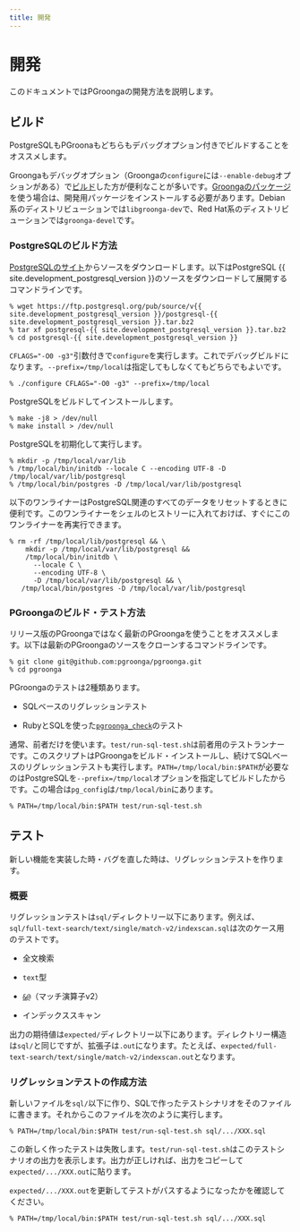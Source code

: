 ```yaml
---
title: 開発
---
```


# 開発

このドキュメントではPGroongaの開発方法を説明します。

## ビルド

PostgreSQLもPGroonaもどちらもデバッグオプション付きでビルドすることをオススメします。

Groongaもデバッグオプション（Groongaの`configure`には`--enable-debug`オプションがある）で[ビルド][groonga-build]した方が便利なことが多いです。[Groongaのパッケージ][groonga-install]を使う場合は、開発用パッケージをインストールする必要があります。Debian系のディストリビューションでは`libgroonga-dev`で、Red Hat系のディストリビューションでは`groonga-devel`です。

### PostgreSQLのビルド方法

[PostgreSQLのサイト][postgresql-source-download]からソースをダウンロードします。以下はPostgreSQL {{ site.development_postgresql_version }}のソースをダウンロードして展開するコマンドラインです。

```console
% wget https://ftp.postgresql.org/pub/source/v{{ site.development_postgresql_version }}/postgresql-{{ site.development_postgresql_version }}.tar.bz2
% tar xf postgresql-{{ site.development_postgresql_version }}.tar.bz2
% cd postgresql-{{ site.development_postgresql_version }}
```

`CFLAGS="-O0 -g3"`引数付きで`configure`を実行します。これでデバッグビルドになります。`--prefix=/tmp/local`は指定してもしなくてもどちらでもよいです。

```console
% ./configure CFLAGS="-O0 -g3" --prefix=/tmp/local
```

PostgreSQLをビルドしてインストールします。

```console
% make -j8 > /dev/null
% make install > /dev/null
```

PostgreSQLを初期化して実行します。

```console
% mkdir -p /tmp/local/var/lib
% /tmp/local/bin/initdb --locale C --encoding UTF-8 -D /tmp/local/var/lib/postgresql
% /tmp/local/bin/postgres -D /tmp/local/var/lib/postgresql
```

以下のワンライナーはPostgreSQL関連のすべてのデータをリセットするときに便利です。このワンライナーをシェルのヒストリーに入れておけば、すぐにこのワンライナーを再実行できます。

```console
% rm -rf /tmp/local/lib/postgresql && \
    mkdir -p /tmp/local/var/lib/postgresql &&
    /tmp/local/bin/initdb \
      --locale C \
      --encoding UTF-8 \
      -D /tmp/local/var/lib/postgresql && \
   /tmp/local/bin/postgres -D /tmp/local/var/lib/postgresql
```

### PGroongaのビルド・テスト方法

リリース版のPGroongaではなく最新のPGroongaを使うことをオススメします。以下は最新のPGroongaのソースをクローンするコマンドラインです。

```console
% git clone git@github.com:pgroonga/pgroonga.git
% cd pgroonga
```

PGroongaのテストは2種類あります。

  * SQLベースのリグレッションテスト

  * RubyとSQLを使った[`pgroonga_check`][pgroonga-check]のテスト

通常、前者だけを使います。`test/run-sql-test.sh`は前者用のテストランナーです。このスクリプトはPGroongaをビルド・インストールし、続けてSQLベースのリグレッションテストも実行します。`PATH=/tmp/local/bin:$PATH`が必要なのはPostgreSQLを`--prefix=/tmp/local`オプションを指定してビルドしたからです。この場合は`pg_config`は`/tmp/local/bin`にあります。

```console
% PATH=/tmp/local/bin:$PATH test/run-sql-test.sh
```

## テスト

新しい機能を実装した時・バグを直した時は、リグレッションテストを作ります。

### 概要

リグレッションテストは`sql/`ディレクトリー以下にあります。例えば、`sql/full-text-search/text/single/match-v2/indexscan.sql`は次のケース用のテストです。

  * 全文検索

  * `text`型

  * [`&@`][match-v2]（マッチ演算子v2）

  * インデックススキャン

出力の期待値は`expected/`ディレクトリー以下にあります。ディレクトリー構造は`sql/`と同じですが、拡張子は`.out`になります。たとえば、`expected/full-text-search/text/single/match-v2/indexscan.out`となります。

### リグレッションテストの作成方法

新しいファイルを`sql/`以下に作り、SQLで作ったテストシナリオをそのファイルに書きます。それからこのファイルを次のように実行します。

```console
% PATH=/tmp/local/bin:$PATH test/run-sql-test.sh sql/.../XXX.sql
```

この新しく作ったテストは失敗します。`test/run-sql-test.sh`はこのテストシナリオの出力を表示します。出力が正しければ、出力をコピーして`expected/.../XXX.out`に貼ります。

`expected/.../XXX.out`を更新してテストがパスするようになったかを確認してください。

```console
% PATH=/tmp/local/bin:$PATH test/run-sql-test.sh sql/.../XXX.sql
```

[postgresql-source-download]:https://www.postgresql.org/ftp/source/

[groonga-build]:http://groonga.org/ja/docs/install/others.html

[groonga-install]:http://groonga.org/ja/docs/install.html

[pgroonga-check]:../reference/modules/pgroonga-check.html

[match-v2]:../reference/operators/match-v2.html
